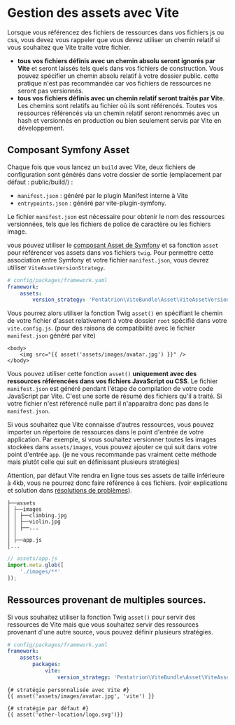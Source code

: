 # Gestion des assets avec Vite

Lorsque vous référencez des fichiers de ressources dans vos fichiers js ou css, vous devez vous rappeler que vous devez utiliser un chemin relatif si vous souhaitez que Vite traite votre fichier.
- **tous vos fichiers définis avec un chemin absolu seront ignorés par Vite** et seront laissés tels quels dans vos fichiers de construction. Vous pouvez spécifier un chemin absolu relatif à votre dossier public. cette pratique n'est pas recommandée car vos fichiers de ressources ne seront pas versionnés.
- **tous vos fichiers définis avec un chemin relatif seront traités par Vite**. Les chemins sont relatifs au fichier où ils sont référencés. Toutes vos ressources référencés via un chemin relatif seront renommés avec un hash et versionnés en production ou bien seulement servis par Vite en développement.

## Composant Symfony Asset

Chaque fois que vous lancez un `build` avec Vite, deux fichiers de configuration sont générés dans votre dossier de sortie (emplacement par défaut : public/build/) :

- `manifest.json` : généré par le plugin Manifest interne à Vite
- `entrypoints.json` : généré par vite-plugin-symfony.

Le fichier `manifest.json` est nécessaire pour obtenir le nom des ressources versionnées, tels que les fichiers de police de caractère ou les fichiers image.

vous pouvez utiliser le [composant Asset de Symfony](https://symfony.com/doc/current/components/asset.html) et sa fonction `asset` pour référencer vos assets dans vos fichiers `twig`.
Pour permettre cette association entre Symfony et votre fichier `manifest.json`, vous devrez utiliser `ViteAssetVersionStrategy`.

```yaml
# config/packages/framework.yaml
framework:
    assets:
        version_strategy: 'Pentatrion\ViteBundle\Asset\ViteAssetVersionStrategy'

```

Vous pourrez alors utiliser la fonction Twig `asset()` en spécifiant le chemin de votre fichier d'asset relativement à votre dossier `root` spécifié dans votre `vite.config.js`. (pour des raisons de compatibilité avec le fichier `manifest.json` généré par vite)

```twig
<body>
    <img src="{{ asset('assets/images/avatar.jpg') }}" />
</body>
```

Vous pouvez utiliser cette fonction `asset()` **uniquement avec des ressources référencées dans vos fichiers JavaScript ou CSS**. Le fichier `manifest.json` est généré pendant l'étape de compilation de votre code JavaScript par Vite. C'est une sorte de résumé des fichiers qu'il a traité. Si votre fichier n'est référencé nulle part il n'apparaitra donc pas dans le `manifest.json`.

Si vous souhaitez que Vite connaisse d'autres ressources, vous pouvez importer un répertoire de ressources dans le point d'entrée de votre application. Par exemple, si vous souhaitez versionner toutes les images stockées dans `assets/images`, vous pouvez ajouter ce qui suit dans votre point d'entrée `app`. (je ne vous recommande pas vraiment cette méthode mais plutôt celle qui suit en définissant plusieurs stratégies)

Attention, par défaut Vite rendra en ligne tous ses assets de taille inférieure à 4kb, vous ne pourrez donc faire référence à ces fichiers. (voir explications et solution dans [résolutions de problèmes](/fr/guide/troubleshooting.html#resolution-de-problemes)).


```
├──assets
│ ├──images
│ │ ├──climbing.jpg
│ │ ├──violin.jpg
│ │ ├──...
│ │
│ ├──app.js
│...
```

```js
// assets/app.js
import.meta.glob([
    './images/**'
]);
```

## Ressources provenant de multiples sources.


Si vous souhaitez utiliser la fonction Twig `asset()` pour servir des ressources de Vite mais que vous souhaitez servir des ressources provenant d'une autre source, vous pouvez définir plusieurs stratégies.


```yaml
# config/packages/framework.yaml
framework:
    assets:
        packages:
            vite:
                version_strategy: 'Pentatrion\ViteBundle\Asset\ViteAssetVersionStrategy'
```

```twig
{# stratégie personnalisée avec Vite #}
{{ asset('assets/images/avatar.jpg', 'vite') }}

{# stratégie par défaut #}
{{ asset('other-location/logo.svg')}}
```
